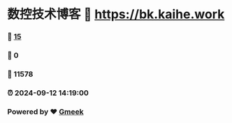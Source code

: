 # 数控技术博客 :link: https://bk.kaihe.work 
### :page_facing_up: [15](https://bk.kaihe.work/tag.html) 
### :speech_balloon: 0 
### :hibiscus: 11578 
### :alarm_clock: 2024-09-12 14:19:00 
### Powered by :heart: [Gmeek](https://github.com/Meekdai/Gmeek)
